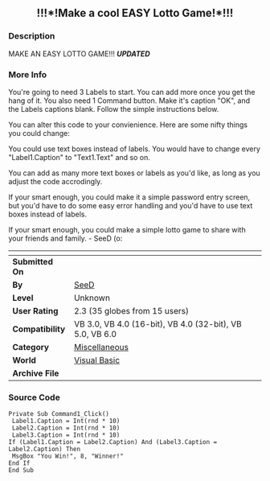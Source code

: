 ﻿<div align="center">

## \!\!\!\*\!Make a cool EASY Lotto Game\!\*\!\!\!


</div>

### Description

MAKE AN EASY LOTTO GAME!!! ***UPDATED***
 
### More Info
 
You're going to need 3 Labels to start. You can add more once you get the hang of it. You also need 1 Command button. Make it's caption "OK", and the Labels captions blank. Follow the simple instructions below.

You can alter this code to your convienience. Here are some nifty things you could change:

You could use text boxes instead of labels. You would have to change every "Label1.Caption" to "Text1.Text" and so on.

You can add as many more text boxes or labels as you'd like, as long as you adjust the code accrodingly.

If your smart enough, you could make it a simple password entry screen, but you'd have to do some easy error handling and you'd have to use text boxes instead of labels.

If your smart enough, you could make a simple lotto game to share with your friends and family. - SeeD (o:


<span>             |<span>
---                |---
**Submitted On**   |
**By**             |[SeeD](https://github.com/Planet-Source-Code/PSCIndex/blob/master/ByAuthor/seed.md)
**Level**          |Unknown
**User Rating**    |2.3 (35 globes from 15 users)
**Compatibility**  |VB 3\.0, VB 4\.0 \(16\-bit\), VB 4\.0 \(32\-bit\), VB 5\.0, VB 6\.0
**Category**       |[Miscellaneous](https://github.com/Planet-Source-Code/PSCIndex/blob/master/ByCategory/miscellaneous__1-1.md)
**World**          |[Visual Basic](https://github.com/Planet-Source-Code/PSCIndex/blob/master/ByWorld/visual-basic.md)
**Archive File**   |[](https://github.com/Planet-Source-Code/seed-make-a-cool-easy-lotto-game__1-2841/archive/master.zip)





### Source Code

```
Private Sub Command1_Click()
 Label1.Caption = Int(rnd * 10)
 Label2.Caption = Int(rnd * 10)
 Label3.Caption = Int(rnd * 10)
If (Label1.Caption = Label2.Caption) And (Label3.Caption = Label2.Caption) Then
 MsgBox "You Win!", 8, "Winner!"
End If
End Sub
```

